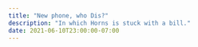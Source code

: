 ```yaml
---
title: "New phone, who Dis?"
description: "In which Horns is stuck with a bill."
date: 2021-06-10T23:00:00-07:00
---
```

